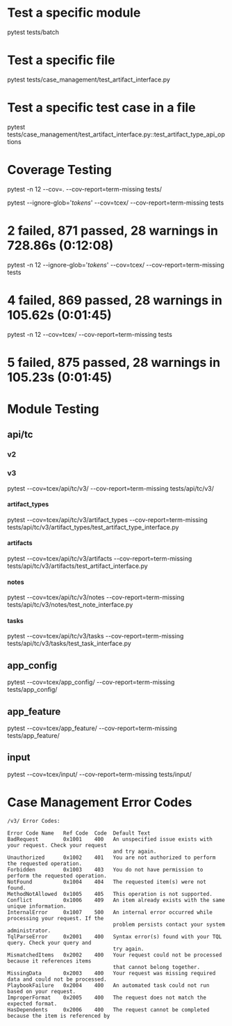 # Test a specific module
pytest tests/batch

# Test a specific file
pytest tests/case_management/test_artifact_interface.py

# Test a specific test case in a file
pytest tests/case_management/test_artifact_interface.py::test_artifact_type_api_options

# Coverage Testing
pytest -n 12 --cov=. --cov-report=term-missing tests/

pytest --ignore-glob='*tokens*' --cov=tcex/ --cov-report=term-missing tests
# 2 failed, 871 passed, 28 warnings in 728.86s (0:12:08)

pytest -n 12 --ignore-glob='*tokens*' --cov=tcex/ --cov-report=term-missing tests
# 4 failed, 869 passed, 28 warnings in 105.62s (0:01:45)

pytest -n 12 --cov=tcex/ --cov-report=term-missing tests
# 5 failed, 875 passed, 28 warnings in 105.23s (0:01:45)

# Module Testing

## api/tc

### v2

### v3

pytest --cov=tcex/api/tc/v3/ --cov-report=term-missing tests/api/tc/v3/

#### artifact_types
pytest --cov=tcex/api/tc/v3/artifact_types --cov-report=term-missing tests/api/tc/v3/artifact_types/test_artifact_type_interface.py

#### artifacts
pytest --cov=tcex/api/tc/v3/artifacts --cov-report=term-missing tests/api/tc/v3/artifacts/test_artifact_interface.py

#### notes
pytest --cov=tcex/api/tc/v3/notes --cov-report=term-missing tests/api/tc/v3/notes/test_note_interface.py

#### tasks
pytest --cov=tcex/api/tc/v3/tasks --cov-report=term-missing tests/api/tc/v3/tasks/test_task_interface.py

## app_config

pytest --cov=tcex/app_config/ --cov-report=term-missing tests/app_config/

## app_feature

pytest --cov=tcex/app_feature/ --cov-report=term-missing tests/app_feature/

## input

pytest --cov=tcex/input/ --cov-report=term-missing tests/input/

# Case Management Error Codes

```
/v3/ Error Codes:

Error Code Name   Ref Code  Code  Default Text
BadRequest        0x1001    400   An unspecified issue exists with your request. Check your request
                                  and try again.
Unauthorized      0x1002    401   You are not authorized to perform the requested operation.
Forbidden         0x1003    403   You do not have permission to perform the requested operation.
NotFound          0x1004    404   The requested item(s) were not found.
MethodNotAllowed  0x1005    405   This operation is not supported.
Conflict          0x1006    409   An item already exists with the same unique information.
InternalError     0x1007    500   An internal error occurred while processing your request. If the
                                  problem persists contact your system administrator.
TqlParseError     0x2001    400   Syntax error(s) found with your TQL query. Check your query and
                                  try again.
MismatchedItems   0x2002    400   Your request could not be processed because it references items
                                  that cannot belong together.
MissingData       0x2003    400   Your request was missing required data and could not be processed.
PlaybookFailure   0x2004    400   An automated task could not run based on your request.
ImproperFormat    0x2005    400   The request does not match the expected format.
HasDependents     0x2006    400   The request cannot be completed because the item is referenced by
```
